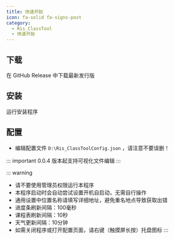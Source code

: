 ```yaml
---
title: 快速开始
icon: fa-solid fa-signs-post
category:
  - Ris_ClassTool
  - 快速开始
---
```


## 下载
在 GitHub Release 中下载最新发行版

## 安装
运行安装程序

## 配置

- 编辑配置文件 `D:\Ris_ClassToolConfig.json` ，请注意不要误删！

::: important
0.0.4 版本起支持可视化文件编辑
:::

::: warning
- 请不要使用管理员权限运行本程序
- 本程序启动时会自动尝试设置开机自启动，无需自行操作
- 通用设置中位置名称请填写详细地址，避免重名地点导致获取出错
- 进度条刷新间隔：100毫秒
- 课程表刷新间隔：10秒
- 天气更新间隔：10分钟
- 如需关闭程序或打开配置页面，请右键（触摸屏长按）托盘图标
:::